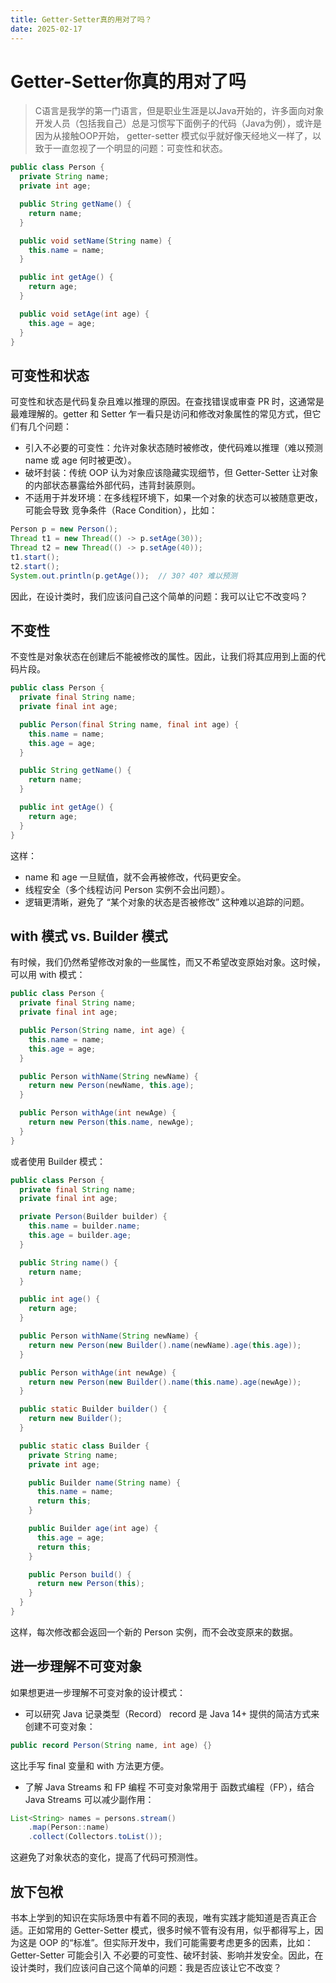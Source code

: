 ```yaml
---
title: Getter-Setter真的用对了吗？
date: 2025-02-17
---
```


# Getter-Setter你真的用对了吗

> C语言是我学的第一门语言，但是职业生涯是以Java开始的，许多面向对象开发人员（包括我自己）总是习惯写下面例子的代码（Java为例），或许是因为从接触OOP开始， getter-setter 模式似乎就好像天经地义一样了，以致于一直忽视了一个明显的问题：可变性和状态。
```java
public class Person {
  private String name;
  private int age;

  public String getName() {
    return name;
  }

  public void setName(String name) {
    this.name = name;
  }

  public int getAge() {
    return age;
  }

  public void setAge(int age) {
    this.age = age;
  }
}
``` 

## 可变性和状态

可变性和状态是代码复杂且难以推理的原因。在查找错误或审查 PR 时，这通常是最难理解的。getter 和 Setter 乍一看只是访问和修改对象属性的常见方式，但它们有几个问题：

- 引入不必要的可变性：允许对象状态随时被修改，使代码难以推理（难以预测 name 或 age 何时被更改）。
- 破坏封装：传统 OOP 认为对象应该隐藏实现细节，但 Getter-Setter 让对象的内部状态暴露给外部代码，违背封装原则。
- 不适用于并发环境：在多线程环境下，如果一个对象的状态可以被随意更改，可能会导致 竞争条件（Race Condition），比如：
```java
Person p = new Person();
Thread t1 = new Thread(() -> p.setAge(30));
Thread t2 = new Thread(() -> p.setAge(40));
t1.start();
t2.start();
System.out.println(p.getAge());  // 30? 40? 难以预测
```
因此，在设计类时，我们应该问自己这个简单的问题：我可以让它不改变吗？

## 不变性

不变性是对象状态在创建后不能被修改的属性。因此，让我们将其应用到上面的代码片段。

```java
public class Person {
  private final String name;
  private final int age;

  public Person(final String name, final int age) {
    this.name = name;
    this.age = age;
  }

  public String getName() {
    return name;
  }

  public int getAge() {
    return age;
  }
}
```

这样：

- name 和 age 一旦赋值，就不会再被修改，代码更安全。
- 线程安全（多个线程访问 Person 实例不会出问题）。
- 逻辑更清晰，避免了 “某个对象的状态是否被修改” 这种难以追踪的问题。

## with 模式 vs. Builder 模式
有时候，我们仍然希望修改对象的一些属性，而又不希望改变原始对象。这时候，可以用 with 模式：

```java
public class Person {
  private final String name;
  private final int age;

  public Person(String name, int age) {
    this.name = name;
    this.age = age;
  }

  public Person withName(String newName) {
    return new Person(newName, this.age);
  }

  public Person withAge(int newAge) {
    return new Person(this.name, newAge);
  }
}
```

或者使用 Builder 模式：
```java
public class Person {
  private final String name;
  private final int age;

  private Person(Builder builder) {
    this.name = builder.name;
    this.age = builder.age;
  }

  public String name() {
    return name;
  }

  public int age() {
    return age;
  }

  public Person withName(String newName) {
    return new Person(new Builder().name(newName).age(this.age));
  }

  public Person withAge(int newAge) {
    return new Person(new Builder().name(this.name).age(newAge));
  }

  public static Builder builder() {
    return new Builder();
  }

  public static class Builder {
    private String name;
    private int age;

    public Builder name(String name) {
      this.name = name;
      return this;
    }

    public Builder age(int age) {
      this.age = age;
      return this;
    }

    public Person build() {
      return new Person(this);
    }
  }
}
```
这样，每次修改都会返回一个新的 Person 实例，而不会改变原来的数据。

## 进一步理解不可变对象
如果想更进一步理解不可变对象的设计模式：

- 可以研究 Java 记录类型（Record）
record 是 Java 14+ 提供的简洁方式来创建不可变对象：
```java
public record Person(String name, int age) {}
```
这比手写 final 变量和 with 方法更方便。

- 了解 Java Streams 和 FP 编程
不可变对象常用于 函数式编程（FP），结合 Java Streams 可以减少副作用：
```java
List<String> names = persons.stream()
    .map(Person::name)
    .collect(Collectors.toList());
```
这避免了对象状态的变化，提高了代码可预测性。

## 放下包袱

书本上学到的知识在实际场景中有着不同的表现，唯有实践才能知道是否真正合适。正如常用的 Getter-Setter 模式，很多时候不管有没有用，似乎都得写上，因为这是 OOP 的“标准”。但实际开发中，我们可能需要考虑更多的因素，比如：Getter-Setter 可能会引入 不必要的可变性、破坏封装、影响并发安全。因此，在设计类时，我们应该问自己这个简单的问题：我是否应该让它不改变？


